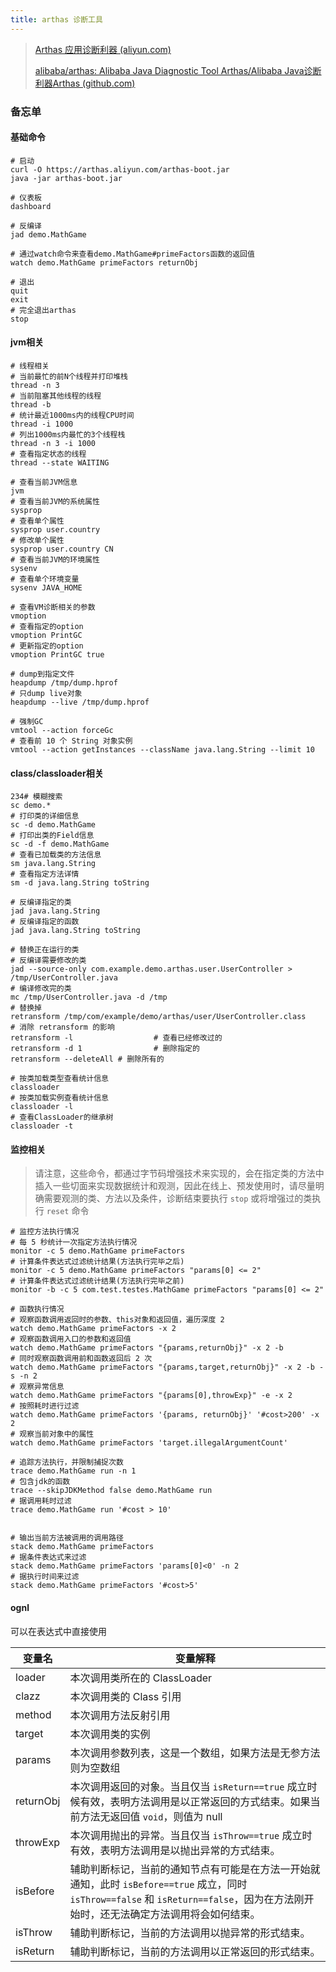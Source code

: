 ```yaml
---
title: arthas 诊断工具
---
```


> [Arthas 应用诊断利器 (aliyun.com)](https://arthas.aliyun.com/zh-cn/)
>
> [alibaba/arthas: Alibaba Java Diagnostic Tool Arthas/Alibaba Java诊断利器Arthas (github.com)](https://github.com/alibaba/arthas)

### 备忘单

#### 基础命令

```
# 启动
curl -O https://arthas.aliyun.com/arthas-boot.jar
java -jar arthas-boot.jar

# 仪表板
dashboard

# 反编译
jad demo.MathGame

# 通过watch命令来查看demo.MathGame#primeFactors函数的返回值
watch demo.MathGame primeFactors returnObj

# 退出
quit
exit
# 完全退出arthas
stop
```

#### jvm相关

```
# 线程相关
# 当前最忙的前N个线程并打印堆栈
thread -n 3
# 当前阻塞其他线程的线程
thread -b
# 统计最近1000ms内的线程CPU时间
thread -i 1000
# 列出1000ms内最忙的3个线程栈
thread -n 3 -i 1000
# 查看指定状态的线程
thread --state WAITING

# 查看当前JVM信息
jvm
# 查看当前JVM的系统属性
sysprop
# 查看单个属性
sysprop user.country
# 修改单个属性
sysprop user.country CN
# 查看当前JVM的环境属性
sysenv
# 查看单个环境变量
sysenv JAVA_HOME

# 查看VM诊断相关的参数
vmoption
# 查看指定的option
vmoption PrintGC
# 更新指定的option
vmoption PrintGC true

# dump到指定文件
heapdump /tmp/dump.hprof
# 只dump live对象
heapdump --live /tmp/dump.hprof

# 强制GC
vmtool --action forceGc
# 查看前 10 个 String 对象实例
vmtool --action getInstances --className java.lang.String --limit 10
```

#### class/classloader相关

```
234# 模糊搜索
sc demo.*
# 打印类的详细信息
sc -d demo.MathGame
# 打印出类的Field信息
sc -d -f demo.MathGame
# 查看已加载类的方法信息
sm java.lang.String
# 查看指定方法详情
sm -d java.lang.String toString

# 反编译指定的类
jad java.lang.String
# 反编译指定的函数
jad java.lang.String toString

# 替换正在运行的类
# 反编译需要修改的类
jad --source-only com.example.demo.arthas.user.UserController > /tmp/UserController.java
# 编译修改完的类
mc /tmp/UserController.java -d /tmp
# 替换掉
retransform /tmp/com/example/demo/arthas/user/UserController.class
# 消除 retransform 的影响
retransform -l 					# 查看已经修改过的
retransform -d 1 				# 删除指定的
retransform --deleteAll	# 删除所有的

# 按类加载类型查看统计信息
classloader
# 按类加载实例查看统计信息
classloader -l
# 查看ClassLoader的继承树
classloader -t
```

#### 监控相关

> 请注意，这些命令，都通过字节码增强技术来实现的，会在指定类的方法中插入一些切面来实现数据统计和观测，因此在线上、预发使用时，请尽量明确需要观测的类、方法以及条件，诊断结束要执行 `stop` 或将增强过的类执行 `reset` 命令

```
# 监控方法执行情况
# 每 5 秒统计一次指定方法执行情况
monitor -c 5 demo.MathGame primeFactors
# 计算条件表达式过滤统计结果(方法执行完毕之后)
monitor -c 5 demo.MathGame primeFactors "params[0] <= 2"
# 计算条件表达式过滤统计结果(方法执行完毕之前)
monitor -b -c 5 com.test.testes.MathGame primeFactors "params[0] <= 2"

# 函数执行情况
# 观察函数调用返回时的参数、this对象和返回值，遍历深度 2
watch demo.MathGame primeFactors -x 2
# 观察函数调用入口的参数和返回值
watch demo.MathGame primeFactors "{params,returnObj}" -x 2 -b
# 同时观察函数调用前和函数返回后 2 次
watch demo.MathGame primeFactors "{params,target,returnObj}" -x 2 -b -s -n 2
# 观察异常信息
watch demo.MathGame primeFactors "{params[0],throwExp}" -e -x 2
# 按照耗时进行过滤
watch demo.MathGame primeFactors '{params, returnObj}' '#cost>200' -x 2
# 观察当前对象中的属性
watch demo.MathGame primeFactors 'target.illegalArgumentCount'

# 追踪方法执行，并限制捕捉次数
trace demo.MathGame run -n 1
# 包含jdk的函数
trace --skipJDKMethod false demo.MathGame run
# 据调用耗时过滤
trace demo.MathGame run '#cost > 10'


# 输出当前方法被调用的调用路径
stack demo.MathGame primeFactors
# 据条件表达式来过滤
stack demo.MathGame primeFactors 'params[0]<0' -n 2
# 据执行时间来过滤
stack demo.MathGame primeFactors '#cost>5'
```



####  ognl

可以在表达式中直接使用

| 变量名    | 变量解释                                                     |
| --------- | ------------------------------------------------------------ |
| loader    | 本次调用类所在的 ClassLoader                                 |
| clazz     | 本次调用类的 Class 引用                                      |
| method    | 本次调用方法反射引用                                         |
| target    | 本次调用类的实例                                             |
| params    | 本次调用参数列表，这是一个数组，如果方法是无参方法则为空数组 |
| returnObj | 本次调用返回的对象。当且仅当 `isReturn==true` 成立时候有效，表明方法调用是以正常返回的方式结束。如果当前方法无返回值 `void`，则值为 null |
| throwExp  | 本次调用抛出的异常。当且仅当 `isThrow==true` 成立时有效，表明方法调用是以抛出异常的方式结束。 |
| isBefore  | 辅助判断标记，当前的通知节点有可能是在方法一开始就通知，此时 `isBefore==true` 成立，同时 `isThrow==false` 和 `isReturn==false`，因为在方法刚开始时，还无法确定方法调用将会如何结束。 |
| isThrow   | 辅助判断标记，当前的方法调用以抛异常的形式结束。             |
| isReturn  | 辅助判断标记，当前的方法调用以正常返回的形式结束。           |

```

```

